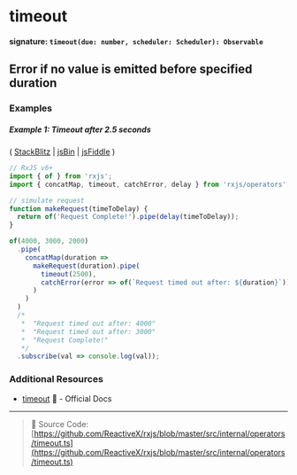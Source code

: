 # timeout

#### signature: `timeout(due: number, scheduler: Scheduler): Observable`

## Error if no value is emitted before specified duration



### Examples

##### Example 1: Timeout after 2.5 seconds

(
[StackBlitz](https://stackblitz.com/edit/typescript-eegqyz?file=index.ts&devtoolsheight=100)
| [jsBin](http://jsbin.com/gonakiniho/edit?js,console) |
[jsFiddle](https://jsfiddle.net/btroncone/nr4e1ofy/1/) )

```js
// RxJS v6+
import { of } from 'rxjs';
import { concatMap, timeout, catchError, delay } from 'rxjs/operators';

// simulate request
function makeRequest(timeToDelay) {
  return of('Request Complete!').pipe(delay(timeToDelay));
}

of(4000, 3000, 2000)
  .pipe(
    concatMap(duration =>
      makeRequest(duration).pipe(
        timeout(2500),
        catchError(error => of(`Request timed out after: ${duration}`))
      )
    )
  )
  /*
   *  "Request timed out after: 4000"
   *  "Request timed out after: 3000"
   *  "Request Complete!"
   */
  .subscribe(val => console.log(val));
```

### Additional Resources

- [timeout](https://rxjs.dev/api/operators/timeout) 📰 - Official Docs

---

> 📁 Source Code:
> [https://github.com/ReactiveX/rxjs/blob/master/src/internal/operators/timeout.ts](https://github.com/ReactiveX/rxjs/blob/master/src/internal/operators/timeout.ts)
